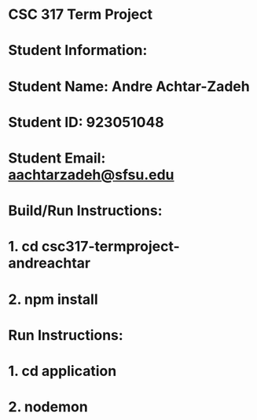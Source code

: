 # CSC 317 Term Project
# Student Information:
# Student Name: Andre Achtar-Zadeh
# Student ID: 923051048
# Student Email: aachtarzadeh@sfsu.edu
# Build/Run Instructions:
# 1. cd csc317-termproject-andreachtar
# 2. npm install
# Run Instructions:
# 1. cd application
# 2. nodemon
